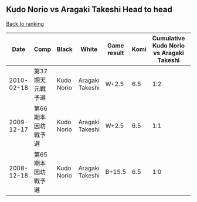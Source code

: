 ## Kudo Norio vs Aragaki Takeshi Head to head

[Back to ranking](../../index.md)




| **Date** | **Comp** | **Black** | **White** | **Game result** | **Komi** | **Cumulative Kudo Norio vs Aragaki Takeshi** | **Kudo Norio streak** | **Aragaki Takeshi streak** | 
| --- | --- | --- | --- | --- | --- | --- | --- | --- |
| 2010-02-18 | 第37期天元戦予選 | Kudo Norio | Aragaki Takeshi | W+2.5 | 6.5 | 1:2 | 0 | 2 | 
| 2009-12-17 | 第66期本因坊戦予選 | Kudo Norio | Aragaki Takeshi | W+2.5 | 6.5 | 1:1 | 0 | 1 | 
| 2008-12-18 | 第65期本因坊戦予選 | Kudo Norio | Aragaki Takeshi | B+15.5 | 6.5 | 1:0 | 1 | 0 |





